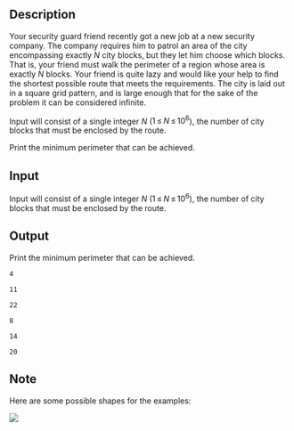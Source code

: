 ## Description

<div><p>Your security guard friend recently got a new job at a new security company. The company requires him to patrol an area of the city encompassing exactly <span class="tex-span"><i>N</i></span> city blocks, but they let him choose which blocks. That is, your friend must walk the perimeter of a region whose area is exactly <span class="tex-span"><i>N</i></span> blocks. Your friend is quite lazy and would like your help to find the shortest possible route that meets the requirements. The city is laid out in a square grid pattern, and is large enough that for the sake of the problem it can be considered infinite.</p></div><div class="input-specification"><p>Input will consist of a single integer <span class="tex-span"><i>N</i></span> (<span class="tex-span">1 ≤ <i>N</i> ≤ 10<sup class="upper-index">6</sup></span>), the number of city blocks that must be enclosed by the route.</p></div><div class="output-specification"><p>Print the minimum perimeter that can be achieved.</p></div>

## Input

<p>Input will consist of a single integer <span class="tex-span"><i>N</i></span> (<span class="tex-span">1 ≤ <i>N</i> ≤ 10<sup class="upper-index">6</sup></span>), the number of city blocks that must be enclosed by the route.</p>

## Output

<p>Print the minimum perimeter that can be achieved.</p>





```input1
4

```




```input2
11

```




```input3
22

```




```output1
8

```




```output2
14

```




```output3
20

```



## Note

<p>Here are some possible shapes for the examples:</p><p><img class="tex-graphics" src="file://gpdduI5h.png" style="max-width: 100.0%;max-height: 100.0%;"></p>
